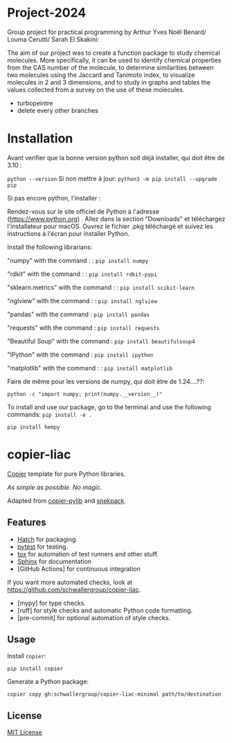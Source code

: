 # Project-2024
Group project for practical programming by Arthur Yves Noël Benard/ Louma Cerutti/ Sarah El Skakini:

The aim of our project was to create a function package to study chemical molecules.
More specifically, it can be used to identify chemical properties from the CAS number of the molecule, to determine similarities between two molecules using the Jaccard and Tanimoto index, to visualize molecules in 2 and 3 dimensions, and to study in graphs and tables the values collected from a survey on the use of these molecules. 

- turbopeintre
- delete every other branches

# Installation 

Avant verifier que la bonne version python soit déjà installer, qui doit être de 3.10 :

`python --version`
Si non mettre à jour: `python3 -m pip install --upgrade pip`

Si pas encore python, l'installer :

Rendez-vous sur le site officiel de Python à l'adresse (https://www.python.org) .
Allez dans la section "Downloads" et téléchargez l'installateur pour macOS.
Ouvrez le fichier .pkg téléchargé et suivez les instructions à l'écran pour installer Python.

Install the following librarians:

"numpy" with the command : :  `pip install numpy`

"rdkit" with the command : :  `pip install rdkit-pypi`

"sklearn.metrics" with the command : : `pip install scikit-learn`

"nglview" with the command : : `pip install nglview`

"pandas" with the command :  `pip install pandas`

"requests" with the command : `pip install requests`

"Beautiful Soup" with the command : `pip install beautifulsoup4`

"IPython" with the command : `pip install ipython`

"matplotlib" with the command : : `pip install matplotlib `



Faire de même pour les versions de numpy, qui doit être de 1.24....??:

`python -c "import numpy; print(numpy.__version__)"`


To install and use our package, go to the terminal and use the following commands:
`pip install -e .`







`pip install hempy`

# copier-liac

[Copier](https://github.com/copier-org/copier) template for pure Python libraries.

_As simple as possible. No magic._

Adapted from [copier-pylib](https://github.com/astrojuanlu/copier-pylib) and [snekpack](https://github.com/cthoyt/cookiecutter-snekpack).

## Features

- [Hatch] for packaging.
- [pytest] for testing.
- [tox] for automation of test runners and other stuff.
- [Sphinx] for documentation
- [GitHub Actions] for continuous integration

If you want more automated checks, look at https://github.com/schwallergroup/copier-liac.
- [mypy] for type checks.
- [ruff] for style checks and automatic Python code formatting.
- [pre-commit] for optional automation of style checks.

## Usage

Install `copier`:

```
pip install copier
```

Generate a Python package:

```
copier copy gh:schwallergroup/copier-liac-minimal path/to/destination
```

## License

[MIT License](LICENSE)

[copier]: https://github.com/copier-org/copier/
[Hatch]: https://hatch.pypa.io/
[pytest]: https://docs.pytest.org/
[Sphinx]: http://www.sphinx-doc.org/
[tox]: https://tox.readthedocs.io/
